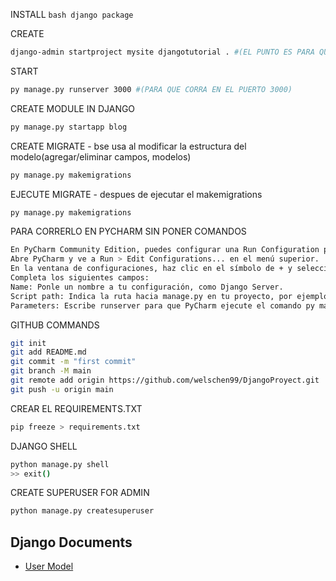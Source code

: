 INSTALL ```bash django package```

CREATE
```bash
django-admin startproject mysite djangotutorial . #(EL PUNTO ES PARA QUE LO CREE DENTRO DE LA CARPETA EN LA QUE ESTAMOS)
```

START
```bash
py manage.py runserver 3000 #(PARA QUE CORRA EN EL PUERTO 3000)
```

CREATE MODULE IN DJANGO
```bash
py manage.py startapp blog
```

CREATE MIGRATE - bse usa al modificar la estructura del modelo(agregar/eliminar campos, modelos)
```bash
py manage.py makemigrations
```

EJECUTE MIGRATE - despues de ejecutar el makemigrations
```bash
py manage.py makemigrations
```


PARA CORRERLO EN PYCHARM SIN PONER COMANDOS
```bash
En PyCharm Community Edition, puedes configurar una Run Configuration para ejecutar tu proyecto Django. Sigue estos pasos:
Abre PyCharm y ve a Run > Edit Configurations... en el menú superior.
En la ventana de configuraciones, haz clic en el símbolo de + y selecciona Python para agregar una nueva configuración.
Completa los siguientes campos:
Name: Ponle un nombre a tu configuración, como Django Server.
Script path: Indica la ruta hacia manage.py en tu proyecto, por ejemplo: /ruta/al/proyecto/manage.py.
Parameters: Escribe runserver para que PyCharm ejecute el comando py manage.py runserver.
```

GITHUB COMMANDS
```bash
git init
git add README.md
git commit -m "first commit"
git branch -M main
git remote add origin https://github.com/welschen99/DjangoProyect.git
git push -u origin main
```

CREAR EL REQUIREMENTS.TXT
```bash 
pip freeze > requirements.txt 
```


DJANGO SHELL
```bash 
python manage.py shell
>> exit()
```

CREATE SUPERUSER FOR ADMIN
```bash 
python manage.py createsuperuser
```



## Django Documents
 - [User Model](https://docs.djangoproject.com/en/2.2/ref/contrib/auth/)